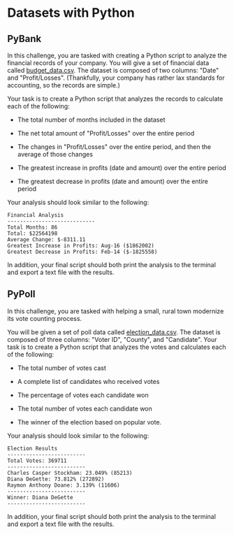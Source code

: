 # Datasets with Python

## PyBank 

In this challenge, you are tasked with creating a Python script to analyze the financial records of your company. You will give a set of financial data called [budget_data.csv](PyBank/Resources/budget_data.csv). The dataset is composed of two columns: "Date" and "Profit/Losses". (Thankfully, your company has rather lax standards for accounting, so the records are simple.)

Your task is to create a Python script that analyzes the records to calculate each of the following:

* The total number of months included in the dataset

* The net total amount of "Profit/Losses" over the entire period

* The changes in "Profit/Losses" over the entire period, and then the average of those changes

* The greatest increase in profits (date and amount) over the entire period

* The greatest decrease in profits (date and amount) over the entire period

Your analysis should look similar to the following:

  ```text
  Financial Analysis
  ----------------------------
  Total Months: 86
  Total: $22564198
  Average Change: $-8311.11
  Greatest Increase in Profits: Aug-16 ($1862002)
  Greatest Decrease in Profits: Feb-14 ($-1825558)
  ```

In addition, your final script should both print the analysis to the terminal and export a text file with the results.

## PyPoll 

In this challenge, you are tasked with helping a small, rural town modernize its vote counting process.

You will be given a set of poll data called [election_data.csv](PyPoll/Resources/election_data.csv). The dataset is composed of three columns: "Voter ID", "County", and "Candidate". Your task is to create a Python script that analyzes the votes and calculates each of the following:

* The total number of votes cast

* A complete list of candidates who received votes

* The percentage of votes each candidate won

* The total number of votes each candidate won

* The winner of the election based on popular vote.

Your analysis should look similar to the following:


  ```text
  Election Results
  -------------------------
  Total Votes: 369711
  -------------------------
  Charles Casper Stockham: 23.049% (85213)
  Diana DeGette: 73.812% (272892)
  Raymon Anthony Doane: 3.139% (11606)
  -------------------------
  Winner: Diana DeGette
  -------------------------
  ```

In addition, your final script should both print the analysis to the terminal and export a text file with the results.


